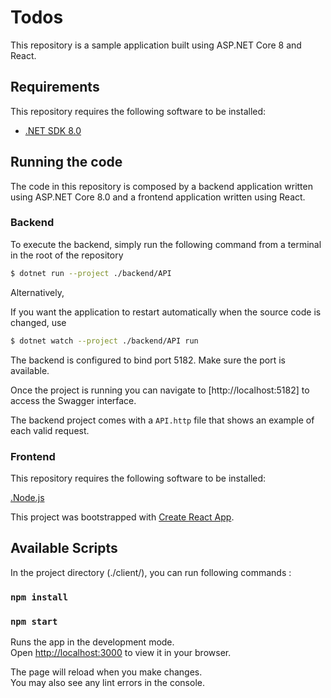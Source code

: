# Todos

This repository is a sample application built using ASP.NET Core 8 and React.

## Requirements

This repository requires the following software to be installed:

- [.NET SDK 8.0](https://dotnet.microsoft.com/en-us/download/dotnet/8.0)

## Running the code

The code in this repository is composed by a backend application written using ASP.NET Core 8.0 and a frontend application written using React.

### Backend

To execute the backend, simply run the following command from a terminal in the root of the repository

```bash
$ dotnet run --project ./backend/API
```

Alternatively,

If you want the application to restart automatically when the source code is changed, use

```bash
$ dotnet watch --project ./backend/API run
```

The backend is configured to bind port 5182. Make sure the port is available.

Once the project is running you can navigate to [http://localhost:5182] to access the Swagger interface.

The backend project comes with a `API.http` file that shows an example of each valid request.

### Frontend

This repository requires the following software to be installed:

 [.Node.js](https://nodejs.org/en/download)

This project was bootstrapped with [Create React App](https://github.com/facebook/create-react-app).

## Available Scripts

In the project directory (./client/), you can run following commands :

### `npm install`

### `npm start`

Runs the app in the development mode.\
Open [http://localhost:3000](http://localhost:3000) to view it in your browser.

The page will reload when you make changes.\
You may also see any lint errors in the console.

